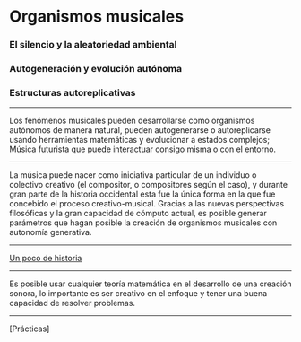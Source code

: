 # Organismos musicales

### El silencio y la aleatoriedad ambiental
### Autogeneración y evolución autónoma
### Estructuras autoreplicativas
***
Los fenómenos musicales pueden desarrollarse como organismos autónomos de manera natural, pueden autogenerarse o autoreplicarse usando herramientas matemáticas y evolucionar a estados complejos; Música futurista que puede interactuar consigo misma o con el entorno.
***
La música puede nacer como iniciativa particular de un individuo o colectivo creativo (el compositor, o compositores según el caso), y durante gran parte de la historia occidental esta fue la única forma en la que fue concebido el proceso creativo-musical.
Gracias a las nuevas perspectivas filosóficas y la gran capacidad de cómputo actual, es posible generar parámetros que hagan posible la creación de organismos musicales con autonomía generativa.
***
[Un poco de historia](https://github.com/essteban/matematicasAplicadasMusica/blob/master/historia.md)
***
Es posible usar cualquier teoría matemática en el desarrollo de una creación sonora, lo importante es ser creativo en el enfoque y tener una buena capacidad de resolver problemas.
***
[Prácticas]
